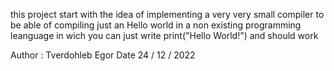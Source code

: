 this project start with the idea of implementing a very very small compiler to be able of compiling just an Hello world in a 
non existing programming leanguage in wich you can just write print("Hello World!") and should work


Author : Tverdohleb Egor
Date 24 / 12 / 2022
